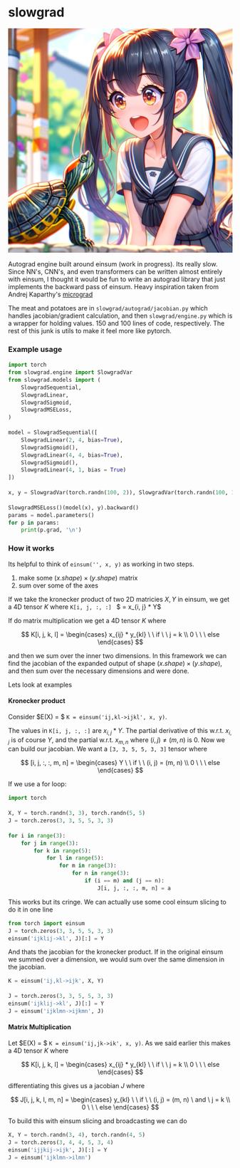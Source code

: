 # slowgrad

![](its_really_slow.png)

Autograd engine built around einsum (work in progress). Its really slow. Since NN's, CNN's, and even transformers can be written almost entirely with einsum, I thought it would be fun to write an autograd library that just implements the backward pass of einsum. Heavy inspiration taken from Andrej Kaparthy's [micrograd](https://github.com/karpathy/micrograd/tree/master)

The meat and potatoes are in `slowgrad/autograd/jacobian.py` which handles jacobian/gradient calculation, and then `slowgrad/engine.py` which is a wrapper for holding values. 150 and 100 lines of code, respectively. The rest of this junk is utils to make it feel more like pytorch.

### Example usage

```python
import torch
from slowgrad.engine import SlowgradVar
from slowgrad.models import (
    SlowgradSequential,
    SlowgradLinear,
    SlowgradSigmoid,
    SlowgradMSELoss,
)

model = SlowgradSequential([
    SlowgradLinear(2, 4, bias=True),
    SlowgradSigmoid(),
    SlowgradLinear(4, 4, bias=True),
    SlowgradSigmoid(),
    SlowgradLinear(4, 1, bias = True)
])

x, y = SlowgradVar(torch.randn(100, 2)), SlowgradVar(torch.randn(100, 1))

SlowgradMSELoss()(model(x), y).backward()
params = model.parameters()
for p in params:
    print(p.grad, '\n')

```

### How it works

Its helpful to think of `einsum('', x, y)` as working in two steps.

1. make some $(x.shape)\times(y.shape)$ matrix
2. sum over some of the axes

If we take the kronecker product of two 2D matricies $X, Y$ in einsum, we get a 4D tensor $K$ where `K[i, j, :, :] ` $ = x\_{i, j} \* Y$

If do matrix multiplication we get a 4D tensor $K$ where

$$
K[i, j, k, l] =
\begin{cases}
x_{ij} * y_{kl} \ \ if  \  \ j = k \\
0 \ \ \ else
\end{cases}
$$

and then we sum over the inner two dimensions. In this framework we can find the jacobian of the expanded output of shape $(x.shape)\times(y.shape)$, and then sum over the necessary dimensions and were done.

Lets look at examples

#### Kronecker product

<!-- Lets say we have $X\in \mathbb{R}^{3 \times 3}$, $Y \in \mathbb{R}^{5 \times 5}$, and we are looking at the function

$$E : \mathbb{R}^{3 \times 3} \Rightarrow \mathbb{R}^{(3 \times 3) \times (5 \times 5)} $$
$$E(X) = X \otimes Y $$ -->

Consider $E(X) = $ `K = einsum('ij,kl->ijkl', x, y)`.

The values in `K[i, j, :, :]` are $x_{i, j} * Y$. The partial derivative of this w.r.t. $x_{i, j}$ is of course $Y$, and the partial w.r.t. $x_{m, n}$ where $(i, j) \neq (m, n)$ is 0. Now we can build our jacobian. We want a `[3, 3, 5, 5, 3, 3]` tensor where

$$
[i, j, :, :, m, n] =
\begin{cases}
Y \ \ if  \  \ (i, j) = (m, n) \\
0 \ \ \ else
\end{cases}
$$

If we use a for loop:

```python
import torch

X, Y = torch.randn(3, 3), torch.randn(5, 5)
J = torch.zeros(3, 3, 5, 5, 3, 3)

for i in range(3):
    for j in range(3):
        for k in range(5):
            for l in range(5):
                for m in range(3):
                    for n in range(3):
                        if (i == m) and (j == n):
                            J[i, j, :, :, m, n] = a
```

This works but its cringe. We can actually use some cool einsum slicing to do it in one line

```python
from torch import einsum
J = torch.zeros(3, 3, 5, 5, 3, 3)
einsum('ijklij->kl', J)[:] = Y
```

And thats the jacobian for the kronecker product. If in the original einsum we summed over a dimension, we would sum over the same dimension in the jacobian.

```python
K = einsum('ij,kl->ijk', X, Y)

J = torch.zeros(3, 3, 5, 5, 3, 3)
einsum('ijklij->kl', J)[:] = Y
J = einsum('ijklmn->ijkmn', J)
```

#### Matrix Multiplication

Let $E(X) = $ `K = einsum('ij,jk->ik', x, y)`. As we said earlier this makes a 4D tensor $K$ where

$$
K[i, j, k, l] =
\begin{cases}
x_{ij} * y_{kl} \ \ if  \  \ j = k \\
0 \ \ \ else
\end{cases}
$$

differentiating this gives us a jacobian $J$ where

$$
J[i, j, k, l, m, n] =
\begin{cases}
y_{kl} \ \ if  \  \ (i, j) = (m, n)  \ and \ j = k \\
0 \ \ \ else
\end{cases}
$$

To build this with einsum slicing and broadcasting we can do

```python
X, Y = torch.randn(3, 4), torch.randn(4, 5)
J = torch.zeros(3, 4, 4, 5, 3, 4)
einsum('ijjkij->ijk', J)[:] = Y
J = einsum('ijklmn->ilmn')
```
